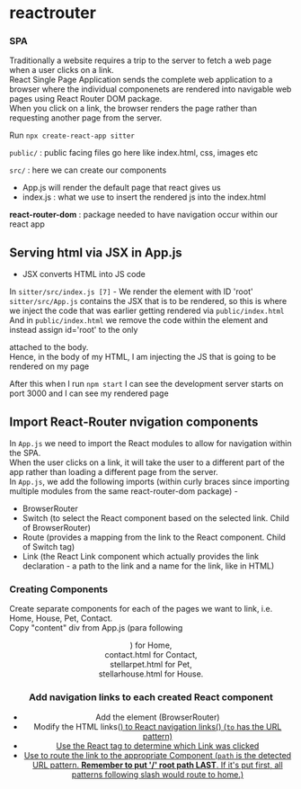 # reactrouter

### SPA
Traditionally a website requires a trip to the server to fetch a web page when a user clicks on a link.  
React Single Page Application sends the complete web application to a browser where the individual componenets are rendered into navigable web pages using React Router DOM package.  
When you click on a link, the browser renders the page rather than requesting another page from the server.  

Run `npx create-react-app sitter`  

`public/` : public facing files go here like index.html, css, images etc  

`src/` : here we can create our components  
- App.js will render the default page that react gives us
- index.js : what we use to insert the rendered js into the index.html 

**react-router-dom** : package needed to have navigation occur within our react app

## Serving html via JSX in App.js

- JSX converts HTML into JS code

In `sitter/src/index.js [7]` - We render the element with ID 'root'  
`sitter/src/App.js` contains the JSX that is to be rendered, so this is where we inject the code that was earlier getting rendered via `public/index.html`  
And in `public/index.html` we remove the code within the <body> element and instead assign id='root' to the only <div> attached to the body.  
Hence, in the body of my HTML, I am injecting the JS that is going to be rendered on my page  
  
After this when I run `npm start` I can see the development server starts on port 3000 and I can see my rendered page

## Import React-Router nvigation components
In `App.js` we need to import the React modules to allow for navigation within the SPA.  
When the user clicks on a link, it will take the user to a different part of the app rather than loading a different page from the server.  
In `App.js`, we add the following imports (within curly braces since importing multiple modules from the same react-router-dom package) -
- BrowserRouter
- Switch (to select the React component based on the selected link. Child of BrowserRouter)
- Route (provides a mapping from the link to the React component. Child of Switch tag)
- Link (the React Link component which actually provides the link declaration - a path to the link and a name for the link, like in HTML)

### Creating Components
Create separate components for each of the pages we want to link, i.e. Home, House, Pet, Contact.  
Copy "content" div from App.js (para following <header>) for Home,  
contact.html for Contact,  
stellarpet.html for Pet,  
stellarhouse.html for House.

### Add navigation links to each created React component
- Add the <Router> element (BrowserRouter)
- Modify the HTML links(<a href>) to React navigation links(<Link to>) (`to` has the URL pattern)
- Use the React <Switch> tag to determine which Link was clicked
- Use <Route> to route the link to the appropriate Component (`path` is the detected URL pattern. **Remember to put '/' root path LAST**. If it's put first, all patterns following slash would route to home.)